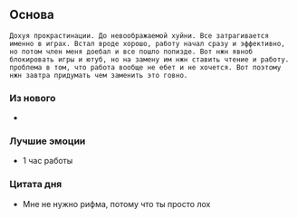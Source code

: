 ## Основа
	Дохуя прокрастинации. До невоображаемой хуйни. Все затрагивается именно в играх. Встал вроде хорошо, работу начал сразу и эффективно, но потом член меня доебал и все пошло попизде. Вот нжн явноб блокировать игры и ютуб, но на замену им нжн ставить чтение и работу. проблема в том, что работа вообще не ебет и не хочется. Вот поэтому нжн завтра придумать чем заменить это говно.

### Из нового
- 

### Лучшие эмоции
- 1 час работы

### Цитата дня
- Мне не нужно рифма, потому что ты просто лох
